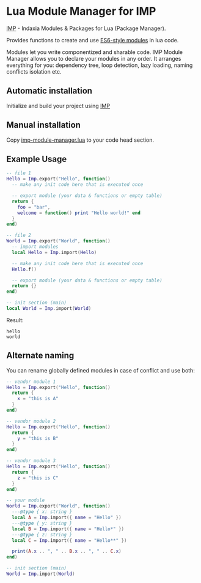 # Lua Module Manager for IMP

[IMP](https://github.com/Indaxia/imp-lua) - Indaxia Modules & Packages for Lua (Package Manager).

Provides functions to create and use [ES6-style modules](https://developer.mozilla.org/en-US/docs/Web/JavaScript/Reference/Statements/export#Using_the_default_export) in lua code.

Modules let you write componentized and sharable code. IMP Module Manager allows you to declare your modules in any order. 
It arranges everything for you: dependency tree, loop detection, lazy loading, naming conflicts isolation etc.

## Automatic installation
Initialize and build your project using [IMP](https://github.com/Indaxia/imp-lua)

## Manual installation
Copy [imp-module-manager.lua](imp-module-manager.lua) to your code head section.

## Example Usage

```lua
-- file 1
Hello = Imp.export("Hello", function()
  -- make any init code here that is executed once

  -- export module (your data & functions or empty table)
  return {
    foo = "bar",
    welcome = function() print "Hello world!" end
  }
end)

-- file 2
World = Imp.export("World", function()
  -- import modules
  local Hello = Imp.import(Hello)

  -- make any init code here that is executed once
  Hello.f()

  -- export module (your data & functions or empty table)
  return {}
end)

-- init section (main)
local World = Imp.import(World)
```

Result:
```
hello
world
```

## Alternate naming
You can rename globally defined modules in case of conflict and use both:

```lua
-- vendor module 1
Hello = Imp.export("Hello", function()
  return {
    x = "this is A"
  }
end)

-- vendor module 2
Hello = Imp.export("Hello", function()
  return {
    y = "this is B"
  }
end)

-- vendor module 3
Hello = Imp.export("Hello", function()
  return {
    z = "this is C"
  }
end)

-- your module
World = Imp.export("World", function()
  ---@type { x: string }
  local A = Imp.import({ name = "Hello" })
  ---@type { y: string }
  local B = Imp.import({ name = "Hello*" })
  ---@type { z: string }
  local C = Imp.import({ name = "Hello**" })

  print(A.x .. ", " .. B.x .. ", " .. C.x)
end)

-- init section (main)
World = Imp.import(World)
```
